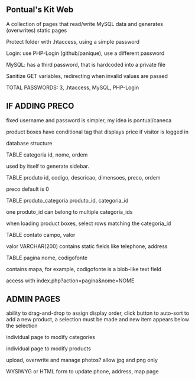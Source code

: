Pontual's Kit Web
-----------------

A collection of pages that read/write MySQL data and generates (overwrites)
static pages

Protect folder with .htaccess, using a simple password

Login: use PHP-Login (github/panique), use a different password

MySQL: has a third password, that is hardcoded into a private file

Sanitize GET variables, redirecting when invalid values are passed

TOTAL PASSWORDS: 3, .htaccess, MySQL, PHP-Login


IF ADDING PRECO
---------------
fixed username and password is simpler, my idea is pontual/caneca

product boxes have conditional tag that displays price if visitor is logged in

database structure

TABLE categoria
id, nome, ordem

used by itself to generate sidebar.

TABLE produto
id, codigo, descricao, dimensoes, preco, ordem

preco default is 0

TABLE produto_categoria
produto_id, categoria_id

one produto_id can belong to multiple categoria_ids

when loading product boxes, select rows matching the categoria_id

TABLE contato
campo, valor

valor VARCHAR(200)
contains static fields like telephone, address

TABLE pagina
nome, codigofonte

contains mapa, for example, codigofonte is a blob-like text field

access with index.php?action=pagina&nome=NOME

ADMIN PAGES
-----------
ability to drag-and-drop to assign display order, click button to auto-sort
to add a new product, a selection must be made and new item appears below the
selection

individual page to modify categories

individual page to modify products

upload, overwrite and manage photos? allow jpg and png only

WYSIWYG or HTML form to update phone, address, map page
